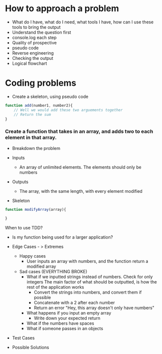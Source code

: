# How to approach a problem
- What do I have, what do I need, what tools I have, how can I use these tools to bring the output
- Understand the question first
- console.log each step 
- Quality of prospective
- pseudo code
- Reverse engineering
- Checking the output
- Logical flowchart

# Coding problems

- Create a skeleton, using pseudo code
```javascript
function add(number1, number2){
    // Well we would add these two arguements together
    // Return the sum
}
```



### Create a function that takes in an array, and adds two to each element in that array.

- Breakdown the problem
 - Inputs 
    - An array of unlimited elements. The elements should only be numbers
 - Outputs
    - The array, with the same length, with every element modified

- Skeleton

```javascript
function modifyArray(array){
    
}
```








When to use TDD?
 - Is my function being used for a larger application?

- Edge Cases - > Extremes
    - Happy cases
        - User inputs an array with numbers, and the function return a modified array
    - Sad cases (EVERYTHING BROKE)
        - What if we inputted strings instead of numbers. Check for only integers
            The main factor of what should be outputted, is how the rest of the application works
            - Convert the strings into numbers, and convert them if possible
            - Concatenate with a 2 after each number
            - Return an error "Hey, this array doesn't only have numbers"
        - What happens if you input an empty array
            - Write down your expected return
        - What if the numbers have spaces
        - What if someone passes in an objects

- Test Cases
- Possible Solutions